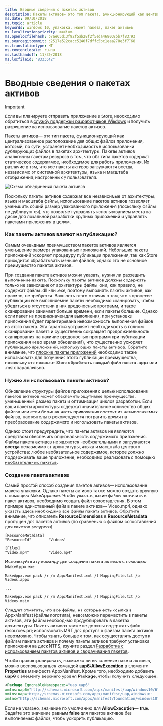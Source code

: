 ```yaml
---
title: Вводные сведения о пакетах активов
description: Пакеты активов— это тип пакета, функционирующий как централизованное расположение для общих файлов приложения, который, по сути, устраняет необходимость в использовании дублирующих файлов в пакетах архитектуры.
ms.date: 09/30/2018
ms.topic: article
keywords: windows 10, упаковка, макет пакета, пакет активов
ms.localizationpriority: medium
ms.openlocfilehash: b7ae65d13f92f5ab28f2f5eda468032bb7f83793
ms.sourcegitcommit: d2517e522cacc5240f7dffd5bc1eaa278e3f7768
ms.translationtype: MT
ms.contentlocale: ru-RU
ms.lasthandoff: 11/30/2018
ms.locfileid: "8333542"
---
```

# <a name="introduction-to-asset-packages"></a>Вводные сведения о пакетах активов

> [!IMPORTANT]
> Если вы планируете отправить приложение в Store, необходимо обратиться в [службу поддержки разработчиков Windows](https://developer.microsoft.com/windows/support) и получить разрешение на использование пакетов активов.

Пакеты активов— это тип пакета, функционирующий как централизованное расположение для общих файлов приложения, который, по сути, устраняет необходимость в использовании дублирующих файлов в пакетах архитектуры. Пакеты активов аналогичны пакетам ресурсов в том, что оба типа пакетов содержат статическое содержимое, необходимое для работы приложения. Их различие в том, что все пакеты активов загружаются всегда, независимо от системной архитектуры, языка и масштаба отображения, настроенных у пользователя.

![Схема объединения пакета активов](images/primary-bundle.png)

Поскольку пакеты активов содержат все независимые от архитектуры, языка и масштаба файлы, использование пакетов активов позволяет уменьшить общий размер упакованного приложения (поскольку файлы не дублируются), что позволяет управлять использованием места на диске для локальной разработки крупных приложений и управлять пакетами приложения в целом. 

### <a name="how-do-asset-packages-affect-publishing"></a>Как пакеты активов влияют на публикацию?
Самым очевидным преимуществом пакетов активов является уменьшение размера упакованных приложений. Небольшие пакеты приложений ускоряют процедуру публикации приложения, так как Store приходится обрабатывать меньше файлов; однако это не основное преимущество пакетов активов.

При создании пакета активов можно указать, нужно ли разрешить выполнение пакета. Поскольку пакеты активов должны содержать только не зависящие от архитектуры файлы, они, как правило, не содержат файлы .dll или .exe, поэтому выполнять пакеты активов, как правило, не требуется. Важность этого отличия в том, что в процессе публикации все выполняемые пакеты необходимо сканировать, чтобы убедиться в отсутствии в них вредоносных программ, и такое сканирование занимает больше времени, если пакеты большие. Однако если пакет не предназначен для выполнения, при установке приложения будет гарантирована невозможность выполнения файлов из этого пакета. Эта гарантия устраняет необходимость в полном сканировании пакета и существенно сокращает продолжительность сканирования на наличие вредоносных программ при публикации приложения (и во время обновлений), что существенно ускоряет публикацию приложений, использующих пакеты активов. Обратите внимание, что [плоские пакеты приложений](flat-bundles.md) необходимо также использовать для получения этого публикации преимущества, поскольку это позволит Store обработать каждый файл пакета .appx или .msix параллельно. 


### <a name="should-i-use-asset-packages"></a>Нужно ли использовать пакеты активов?
Обновление структуры файлов приложения с целью использования пакетов активов может обеспечить ощутимые преимущества: уменьшенный размер пакета и оптимизация циклов разработки. Если ваши пакеты архитектуры содержат значительное количество общих файлов или если большая часть приложения состоит из невыполняемых файлов, настоятельно рекомендуется потратить время на преобразование содержимого и использовать пакеты активов.

Однако стоит предупредить, что пакеты активов не являются средством обеспечить опциональность содержимого приложения. Файлы пакета активов не являются необязательными и загружаются **всегда** независимо от архитектуры, языка и масштаба целевого устройства: любое необязательное содержимое, которое должно поддерживать ваше приложение, необходимо реализовать с помощью [необязательных пакетов](optional-packages.md). 


### <a name="how-to-create-an-asset-package"></a>Создание пакета активов
Самый простой способ создания пакетов активов— использование макета упаковки. Однако пакеты активов также можно создать вручную с помощью MakeAppx.exe. Чтобы указать, какие файлы включить в пакет активов, необходимо создать файл сопоставления. В этом примере единственный файл в пакете активов— Video.mp4, однако указать здесь необходимо все файлы пакета активов. Обратите внимание, что описатель **ResourceDimensions** в **ResourceMetadata** пропущен для пакетов активов (по сравнению с файлом сопоставления для пакетов ресурсов).

```example 
[ResourceMetadata]
"ResourceId"        "Videos"

[Files]
"Video.mp4"         "Video.mp4"
```

Используйте эту команду для создания пакета активов с помощью MakeAppx.exe: 

```syntax 
MakeAppx.exe pack /r /m AppxManifest.xml /f MappingFile.txt /p Videos.appx

...

MakeAppx.exe pack /r /m AppxManifest.xml /f MappingFile.txt /p Videos.msix

```
Следует отметить, что все файлы, на которые есть ссылка в AppxManifest (файлы логотипа), невозможно переместить в пакеты активов, эти файлы необходимо продублировать в пакетах архитектуры. Пакеты активов также не должны содержать файл resources.pri; использовать MRT для доступа к файлам пакета активов невозможно. Чтобы узнать больше о том, как осуществлять доступ к файлам пакета активов и почему пакеты активов требуют установки приложения на диск NTFS, изучите раздел [Разработка с использованием пакетов активов и сворачивания пакетов](Package-Folding.md).

Чтобы проконтролировать, возможно ли выполнение пакета активов, можно воспользоваться командой **[uap6:AllowExecution](https://docs.microsoft.com/uwp/schemas/appxpackage/uapmanifestschema/element-uap6-allowexecution)** в элементе **Properties** манифеста AppxManifest. Кроме того, необходимо добавить **uap6** к элементу верхнего уровня **Package**, чтобы получить следующее: 

```XML
<Package IgnorableNamespaces="uap uap6" 
xmlns:uap6="http://schemas.microsoft.com/appx/manifest/uap/windows10/6" 
xmlns:uap="http://schemas.microsoft.com/appx/manifest/uap/windows10" 
xmlns="http://schemas.microsoft.com/appx/manifest/foundation/windows10">
```

 Если не указано, значение по умолчанию для **AllowExecution**— **true**. Задайте это значение равным **false** для пакетов активов без выполняемых файлов, чтобы ускорить публикацию.  



